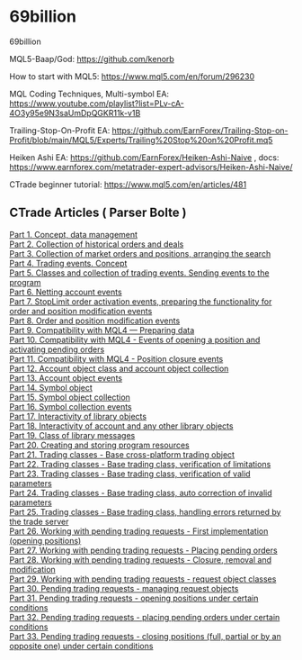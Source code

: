 # 69billion
69billion


MQL5-Baap/God: https://github.com/kenorb 

How to start with MQL5: https://www.mql5.com/en/forum/296230

MQL Coding Techniques, Multi-symbol EA: https://www.youtube.com/playlist?list=PLv-cA-4O3y95e9N3saUmDpQGKR11k-v1B

Trailing-Stop-On-Profit EA: https://github.com/EarnForex/Trailing-Stop-on-Profit/blob/main/MQL5/Experts/Trailing%20Stop%20on%20Profit.mq5

Heiken Ashi EA: https://github.com/EarnForex/Heiken-Ashi-Naive , docs: https://www.earnforex.com/metatrader-expert-advisors/Heiken-Ashi-Naive/

CTrade beginner tutorial: https://www.mql5.com/en/articles/481


## CTrade Articles ( Parser Bolte )
<html>
<p><a href="/en/articles/5654" target="_blank">Part 1. Concept, data management</a><br> <a href="/en/articles/5669" target="_blank">Part 
    2. Collection of historical orders and deals</a><br> <a href="/en/articles/5687" target="_blank">Part 3. Collection of market orders 
    and positions, arranging the search</a><br> <a href="/en/articles/5724" target="_blank">Part 4. Trading events. Concept</a><br> 
    <a href="/en/articles/6211" target="_blank">Part 5. Classes and collection of trading events. Sending events to the program</a><br> <a href="/en/articles/6383" target="_blank">Part 
    6. Netting account events</a><br> <a href="/en/articles/6482" target="_blank">Part 7. StopLimit order activation events, preparing 
    the functionality for order and position modification events</a><br> <a href="/en/articles/6595" target="_blank">Part 8. Order and 
    position modification events</a><br> <a href="/en/articles/6651" target="_blank">Part 9. Compatibility with MQL4 — Preparing data</a><br> 
    <a href="/en/articles/6767" target="_blank">Part 10. Compatibility with MQL4 - Events of opening a position and activating pending 
    orders</a><br> <a href="/en/articles/6921" target="_blank">Part 11. Compatibility with MQL4 - Position closure events</a><br> 
    <a href="/en/articles/6952" target="_blank">Part 12. Account object class and account object collection</a><br> <a href="/en/articles/6995" target="_blank">Part 
    13. Account object events</a><br> <a href="/en/articles/7014" target="_blank">Part 14. Symbol object</a><br> <a href="/en/articles/7041" target="_blank">Part 
    15. Symbol object collection</a><br> <a href="/en/articles/7071" target="_blank">Part 16. Symbol collection events</a><br> 
    <a href="/en/articles/7124" target="_blank">Part 17. Interactivity of library objects</a><br> <a href="/en/articles/7149" target="_blank">Part 
    18. Interactivity of account and any other library objects</a><br> <a href="/en/articles/7176" target="_blank">Part 19. Class of 
    library messages</a><br> <a href="/en/articles/7195" target="_blank">Part 20. Creating and storing program resources</a><br> 
    <a href="/en/articles/7229" target="_blank">Part 21. Trading classes - Base cross-platform trading object</a><br> <a href="/en/articles/7258" target="_blank">Part 
    22. Trading classes - Base trading class, verification of limitations</a><br> <a href="/en/articles/7286" target="_blank">Part 23. 
    Trading classes - Base trading class, verification of valid parameters</a><br> <a href="/en/articles/7326" target="_blank">Part 24. 
    Trading classes - Base trading class, auto correction of invalid parameters</a><br> <a href="/en/articles/7365" target="_blank">Part 
    25. Trading classes - Base trading class, handling errors returned by the trade server</a><br> <a href="/en/articles/7394" target="_blank">Part 
    26. Working with pending trading requests - First implementation (opening positions)</a><br> <a href="/en/articles/7418" target="_blank">Part 
    27. Working with pending trading requests - Placing pending orders</a><br> <a href="/en/articles/7438" target="_blank">Part 28. 
    Working with pending trading requests - Closure, removal and modification</a><br> <a href="/en/articles/7454" target="_blank">Part 
    29. Working with pending trading requests - request object classes</a><br> <a href="/en/articles/7481" target="_blank">Part 30. 
    Pending trading requests - managing request objects</a><br> <a href="/en/articles/7521" target="_blank">Part 31. Pending trading 
    requests - opening positions under certain conditions</a><br> <a href="/en/articles/7536" target="_blank">Part 32. Pending trading 
    requests - placing pending orders under certain conditions</a><br> <a href="/en/articles/7554" target="_blank">Part 33. Pending 
    trading requests - closing positions (full, partial or by an opposite one) under certain conditions</a><br> </p>
</html>
